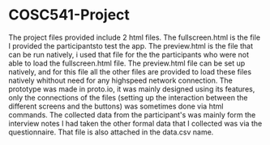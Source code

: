 # COSC541-Project
The project files provided include 2 html files. The fullscreen.html is the file I provided the participantsto test the app. 
The preview.html is the file that can be run natively, i used that file for the the participants who were not able to load the fullscreen.html file.
The preview.html file can be set up natively, and for this file all the other files are provided to load these files natively whithout need for any highspeed network connection.
The prototype was made in proto.io, it was mainly designed using its features, only the connections of the files (setting up the interaction between the different screens and the buttons) was sometimes done via html commands.
The collected data from the participant's was mainly form the interview notes I had taken the other formal data that I collected was via the questionnaire. That file is also attached in the data.csv name.
